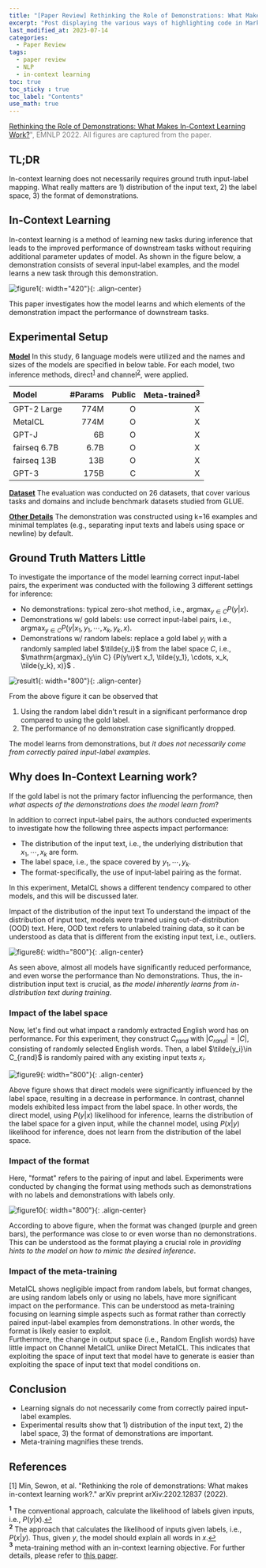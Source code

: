 ```yaml
---
title: "[Paper Review] Rethinking the Role of Demonstrations: What Makes In-Context Learning Work?"
excerpt: "Post displaying the various ways of highlighting code in Markdown."
last_modified_at: 2023-07-14
categories: 
  - Paper Review
tags: 
  - paper review
  - NLP
  - in-context learning
toc: true
toc_sticky : true
toc_label: "Contents"
use_math: true
---
```


<span style="color:gray"> [Rethinking the Role of Demonstrations: What Makes In-Context Learning Work?](https://arxiv.org/abs/2202.12837)", EMNLP 2022.
All figures are captured from the paper. </span>

## TL;DR

In-context learning does not necessarily requires ground truth input-label mapping. 
What really matters are 1) distribution of the input text, 2) the label space, 3) the format of demonstrations.

## In-Context Learning

In-context learning is a method of learning new tasks during inference that leads to the improved performance of downstream tasks without requiring additional parameter updates of model.
As shown in the figure below, a demonstration consists of several input-label examples, and the model learns a new task through this demonstration.

![figure1](https://github.com/hyeonjeong1/hyeonjeong1.github.io/assets/60830095/06fc6173-e2a9-4207-86a7-3bb251e0b90d){: width="420"}{: .align-center}

This paper investigates how the model learns and which elements of the demonstration impact the performance of downstream tasks.

## Experimental Setup

**<u>Model</u>** In this study, 6 language models were utilized and the names and sizes of the models are specified in below table. For each model, two inference methods, direct<sup id="a1">[1](#f1)</sup> and channel<sup id="a2">[2](#f2)</sup>, were applied. <br>

|Model|#Params|Public|Meta-trained<sup id="a1">[3](#f3)</sup>|
|:---|---:|---:|---:|
|GPT-2 Large|774M|O|X|
|MetaICL|774M|O|X|
|GPT-J|6B|O|X|
|fairseq 6.7B|6.7B|O|X|
|fairseq 13B|13B|O|X|
|GPT-3|175B|C|X|

**<u>Dataset</u>** The evaluation was conducted on 26 datasets, that cover various tasks and domains and include benchmark datasets studied from GLUE.

**<u>Other Details</u>** The demonstration was constructed using k=16 examples and minimal templates (e.g., separating input texts and labels using space or newline) by default.

## Ground Truth Matters Little
To investigate the importance of the model learning correct input-label pairs, the experiment was conducted with the following 3 different settings for inference:
- No demonstrations: typical zero-shot method, i.e., $\mathrm{argmax}_{y\in C} {P(y\vert x)}$.
- Demonstrations w/ gold labels: use correct input-label pairs, i.e., $\mathrm{argmax}_{y\in C} {P(y\vert x_1, y_1, \cdots, x_k, y_k, x)}$.
- Demonstrations w/ random labels: replace a gold label $y_i$ with a randomly sampled label $\tilde{y_i}$ from the label space $C$, i.e., $\mathrm{argmax}_{y\in C} {P(y\vert x_1, \tilde{y_1}, \cdots, x_k, \tilde{y_k}, x)}$ .

![result1](https://github.com/hyeonjeong1/hyeonjeong1.github.io/assets/60830095/4de75282-7aff-47b8-9b76-8debd428684b){: width="800"}{: .align-center}

From the above figure it can be observed that
1. Using the random label didn't result in a significant performance drop compared to using the gold label.
2. The performance of no demonstration case significantly dropped.

The model learns from demonstrations, but _it does not necessarily come from correctly paired input-label examples_.

## Why does In-Context Learning work?

If the gold label is not the primary factor influencing the performance, then _what aspects of the demonstrations does the model learn from_?

In addition to correct input-label pairs, the authors conducted experiments to investigate how the following three aspects impact performance:
- The distribution of the input text, i.e., the underlying distribution that $x_1, \cdots, x_k$ are form.
- The label space, i.e., the space covered by $y_1, \cdots, y_k$.
- The format-specifically, the use of input-label pairing as the format.

In this experiment, MetaICL shows a different tendency compared to other models, and this will be discussed later.

Impact of the distribution of the input text
To understand the impact of the distribution of input text, models were trained using out-of-distribution (OOD) text. Here, OOD text refers to unlabeled training data, so it can be understood as data that is different from the existing input text, i.e., outliers.

![figure8](https://github.com/hyeonjeong1/hyeonjeong1.github.io/assets/60830095/838ea210-c696-4852-bd5c-d5f4a49c8daa){: width="800"}{: .align-center}

As seen above, almost all models have significantly reduced performance, and even worse the performance than No demonstrations.
Thus, the in-distribution input text is crucial, as _the model inherently learns from in-distribution text during training_.

### Impact of the label space
Now, let's find out what impact a randomly extracted English word has on performance.
For this experiment, they construct $C_{rand}$ with $\vert C_{rand}\vert=\vert C\vert$, consisting of randomly selected English words. Then, a label $\tilde{y_i}\in C_{rand}$ is randomly paired with any existing input texts $x_i$.

![figure9](https://github.com/hyeonjeong1/hyeonjeong1.github.io/assets/60830095/27a47ddc-2144-47c7-b623-9e4836e06d90){: width="800"}{: .align-center}

Above figure shows that direct models were significantly influenced by the label space, resulting in a decrease in performance.
In contrast, channel models exhibited less impact from the label space.
In other words, the direct model, using $P(y|x)$ likelihood for inference, learns the distribution of the label space for a given input, while the channel model, using $P(x|y)$ likelihood for inference, does not learn from the distribution of the label space.

### Impact of the format
Here, "format" refers to the pairing of input and label.
Experiments were conducted by changing the format using methods such as demonstrations with no labels and demonstrations with labels only.

![figure10](https://github.com/hyeonjeong1/hyeonjeong1.github.io/assets/60830095/984c6183-c3a3-4fd5-8087-179e96129f81){: width="800"}{: .align-center}

According to above figure, when the format was changed (purple and green bars), the performance was close to or even worse than no demonstrations.
This can be understood as the format playing a crucial role in _providing hints to the model on how to mimic the desired inference_.

### Impact of the meta-training
 MetaICL shows negligible impact from random labels, but format changes, are using random labels only or using no labels, have more significant impact on the performance.
This can be understood as meta-training focusing on learning simple aspects such as format rather than correctly paired input-label examples from demonstrations.
In other words, the format is likely easier to exploit. <br>
Furthermore, the change in output space (i.e., Random English words) have little impact on Channel MetaICL unlike Direct MetaICL.
This indicates that exploiting the space of input text that model have to generate is easier than exploiting the space of input text that model conditions on.

## Conclusion
- Learning signals do not necessarily come from correctly paired input-label examples.
- Experimental results show that 1) distribution of the input text, 2) the label space, 3) the format of demonstrations are important.
- Meta-training magnifies these trends.

## References

[1] Min, Sewon, et al. "Rethinking the role of demonstrations: What makes in-context learning work?." arXiv preprint arXiv:2202.12837 (2022).


<b id="f1"><sup>1</sup></b> The conventional approach, calculate the likelihood of labels given inputs, i.e., $P(y \vert x)$.[↩](#a1)<br>
<b id="f2"><sup>2</sup></b> The approach that calculates the likelihood of inputs given labels, i.e., $P(x \vert y)$. Thus, given $y$, the model should explain all words in $x$.[↩](#a2)<br>
<b id="f3"><sup>3</sup></b> meta-training method with an in-context learning objective. For further details, please refer to [this paper](https://arxiv.org/abs/2110.15943).